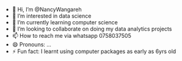 - 👋 Hi, I’m @NancyWangareh
- 👀 I’m interested in data science
- 🌱 I’m currently learning computer science
- 💞️ I’m looking to collaborate on doing my data analytics projects
- 📫 How to reach me via whatsapp 0758037505
- 😄 Pronouns: ...
- ⚡ Fun fact: I learnt using computer packages as early as 6yrs old

<!---
NancyWangareh/NancyWangareh is a ✨ special ✨ repository because its `README.md` (this file) appears on your GitHub profile.
You can click the Preview link to take a look at your changes.
--->
